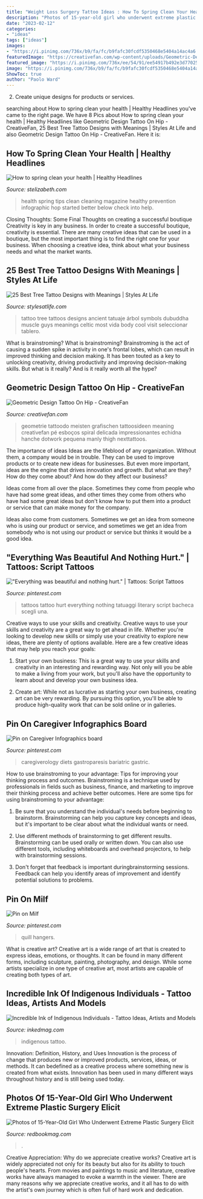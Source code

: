 ```yaml
---
title: "Weight Loss Surgery Tattoo Ideas : How To Spring Clean Your Health"
description: "Photos of 15-year-old girl who underwent extreme plastic surgery elicit"
date: "2023-02-12"
categories:
- "ideas"
tags: ["ideas"]
images:
- "https://i.pinimg.com/736x/b9/fa/fc/b9fafc30fcdf5350468e5404a14ac4a6.jpg"
featuredImage: "https://creativefan.com/wp-content/uploads/Geometric-Design-Tattoo-On-Hip.jpg"
featured_image: "https://i.pinimg.com/736x/ee/54/91/ee54917b492e3d770256e4e3c08d29aa.jpg"
image: "https://i.pinimg.com/736x/b9/fa/fc/b9fafc30fcdf5350468e5404a14ac4a6.jpg"
ShowToc: true
author: "Paolo Ward"
---
```



2. Create unique designs for products or services.

	

		
searching about How to spring clean your health | Healthy Headlines you've came to the right page. We have 8 Pics about How to spring clean your health | Healthy Headlines like Geometric Design Tattoo On Hip - CreativeFan, 25 Best Tree Tattoo Designs with Meanings | Styles At Life and also Geometric Design Tattoo On Hip - CreativeFan. Here it is:
		
    
## How To Spring Clean Your Health | Healthy Headlines

<img loading=lazy src="http://www.stelizabeth.com/healthyheadlines/wp-content/uploads/2016/03/Spring-clean-your-health.jpg" onerror="this.onerror=null;this.src='https://tse2.mm.bing.net/th?id=OIP.49OJpXV1ubbvuyg90_NhdAHaN8&amp;pid=15.1';" alt="How to spring clean your health | Healthy Headlines">

_Source: stelizabeth.com_

>health spring tips clean cleaning magazine healthy prevention infographic hop started better below check into help. 

	

Closing Thoughts: Some Final Thoughts on creating a successful boutique
Creativity is key in any business. In order to create a successful boutique, creativity is essential. There are many creative ideas that can be used in a boutique, but the most important thing is to find the right one for your business. When choosing a creative idea, think about what your business needs and what the market wants.

    
## 25 Best Tree Tattoo Designs With Meanings | Styles At Life

<img loading=lazy src="http://www.dubuddha.org/wp-content/uploads/2015/06/Tree-of-life.jpg" onerror="this.onerror=null;this.src='https://tse3.mm.bing.net/th?id=OIP.zclPWgeI4BSDppwuoGP13QHaJ4&amp;pid=15.1';" alt="25 Best Tree Tattoo Designs with Meanings | Styles At Life">

_Source: stylesatlife.com_

>tattoo tree tattoos designs ancient tatuaje árbol symbols dubuddha muscle guys meanings celtic most vida body cool visit seleccionar tablero. 

	

What is brainstroming?
What is brainstroming? Brainstroming is the act of causing a sudden spike in activity in one's frontal lobes, which can result in improved thinking and decision making. It has been touted as a key to unlocking creativity, driving productivity and improving decision-making skills. But what is it really? And is it really worth all the hype?

    
## Geometric Design Tattoo On Hip - CreativeFan

<img loading=lazy src="https://creativefan.com/wp-content/uploads/Geometric-Design-Tattoo-On-Hip.jpg" onerror="this.onerror=null;this.src='https://tse2.mm.bing.net/th?id=OIP.1LipEevKpyVXbamEENuDqgHaJ4&amp;pid=15.1';" alt="Geometric Design Tattoo On Hip - CreativeFan">

_Source: creativefan.com_

>geometrie tattoodo meisten grafischen tattoosideen meaning creativefan pé esboços spiral delicada impressionantes echidna hanche dotwork pequena manly thigh nexttattoos. 

	

The importance of ideas
Ideas are the lifeblood of any organization. Without them, a company would be in trouble. They can be used to improve products or to create new ideas for businesses. But even more important, ideas are the engine that drives innovation and growth.
But what are they? How do they come about? And how do they affect our business?

Ideas come from all over the place. Sometimes they come from people who have had some great ideas, and other times they come from others who have had some great ideas but don't know how to put them into a product or service that can make money for the company.

Ideas also come from customers. Sometimes we get an idea from someone who is using our product or service, and sometimes we get an idea from somebody who is not using our product or service but thinks it would be a good idea.

    
## &quot;Everything Was Beautiful And Nothing Hurt.&quot; | Tattoos: Script Tattoos

<img loading=lazy src="https://s-media-cache-ak0.pinimg.com/736x/47/25/5e/47255e4004ee6674f1438302802a4ceb.jpg" onerror="this.onerror=null;this.src='https://tse2.mm.bing.net/th?id=OIP.eyDsqfWcb6qkSCy_6Dx4hQETEs&amp;pid=15.1';" alt="&quot;Everything was beautiful and nothing hurt.&quot; | Tattoos: Script Tattoos">

_Source: pinterest.com_

>tattoos tattoo hurt everything nothing tatuaggi literary script bacheca scegli una. 

	

Creative ways to use your skills and creativity.
Creative ways to use your skills and creativity are a great way to get ahead in life. Whether you're looking to develop new skills or simply use your creativity to explore new ideas, there are plenty of options available. Here are a few creative ideas that may help you reach your goals:
1. Start your own business: This is a great way to use your skills and creativity in an interesting and rewarding way. Not only will you be able to make a living from your work, but you'll also have the opportunity to learn about and develop your own business idea.

2. Create art: While not as lucrative as starting your own business, creating art can be very rewarding. By pursuing this option, you'll be able to produce high-quality work that can be sold online or in galleries.


    
## Pin On Caregiver Infographics Board

<img loading=lazy src="https://i.pinimg.com/736x/ee/54/91/ee54917b492e3d770256e4e3c08d29aa.jpg" onerror="this.onerror=null;this.src='https://tse4.mm.bing.net/th?id=OIP.5QUN-3kNww8oPUVb8a7a0wHaO0&amp;pid=15.1';" alt="Pin on Caregiver Infographics board">

_Source: pinterest.com_

>caregiverology diets gastroparesis bariatric gastric. 

	

How to use brainstroming to your advantage: Tips for improving your thinking process and outcomes.
Brainstroming is a technique used by professionals in fields such as business, finance, and marketing to improve their thinking process and achieve better outcomes. Here are some tips for using brainstroming to your advantage: 
1. Be sure that you understand the individual's needs before beginning to brainstorm. Brainstorming can help you capture key concepts and ideas, but it's important to be clear about what the individual wants or need.

2. Use different methods of brainstorming to get different results. Brainstorming can be used orally or written down. You can also use different tools, including whiteboards and overhead projectors, to help with brainstorming sessions.

3. Don't forget that feedback is important duringbrainstorming sessions. Feedback can help you identify areas of improvement and identify potential solutions to problems.

    
## Pin On Milf

<img loading=lazy src="https://i.pinimg.com/736x/b9/fa/fc/b9fafc30fcdf5350468e5404a14ac4a6.jpg" onerror="this.onerror=null;this.src='https://tse1.mm.bing.net/th?id=OIP.pG7FOzVPzLH6m0FLupFw7AAAAA&amp;pid=15.1';" alt="Pin on Milf">

_Source: pinterest.com_

>quill hangers. 

	

What is creative art?
Creative art is a wide range of art that is created to express ideas, emotions, or thoughts. It can be found in many different forms, including sculpture, painting, photography, and design. While some artists specialize in one type of creative art, most artists are capable of creating both types of art.

    
## Incredible Ink Of Indigenous Individuals - Tattoo Ideas, Artists And Models

<img loading=lazy src="https://www.inkedmag.com/.image/t_share/MTU5MDMxOTgxNTUxMzk2NTAx/ind-feat.jpg" onerror="this.onerror=null;this.src='https://tse4.mm.bing.net/th?id=OIP.CkfPyWt5Ti2DvQSCHdUkWwHaF3&amp;pid=15.1';" alt="Incredible Ink of Indigenous Individuals - Tattoo Ideas, Artists and Models">

_Source: inkedmag.com_

>indigenous tattoo. 

	

Innovation: Definition, History, and Uses
Innovation is the process of change that produces new or improved products, services, ideas, or methods. It can bedefined as a creative process where something new is created from what exists. Innovation has been used in many different ways throughout history and is still being used today.

    
## Photos Of 15-Year-Old Girl Who Underwent Extreme Plastic Surgery Elicit

<img loading=lazy src="https://hips.hearstapps.com/rbk.h-cdn.co/assets/15/16/1024x512/landscape-1428961537-screen-shot-2015-04-13-at-123629-pm.png%3fresize%3d1200:*" onerror="this.onerror=null;this.src='https://tse4.mm.bing.net/th?id=OIP.hcjkFOySOWI4Ns4LpePZ4gHaDt&amp;pid=15.1';" alt="Photos of 15-Year-Old Girl Who Underwent Extreme Plastic Surgery Elicit">

_Source: redbookmag.com_

>. 

	

Creative Appreciation: Why do we appreciate creative works?
Creative art is widely appreciated not only for its beauty but also for its ability to touch people's hearts. From movies and paintings to music and literature, creative works have always managed to evoke a warmth in the viewer. There are many reasons why we appreciate creative works, and it all has to do with the artist's own journey which is often full of hard work and dedication.

